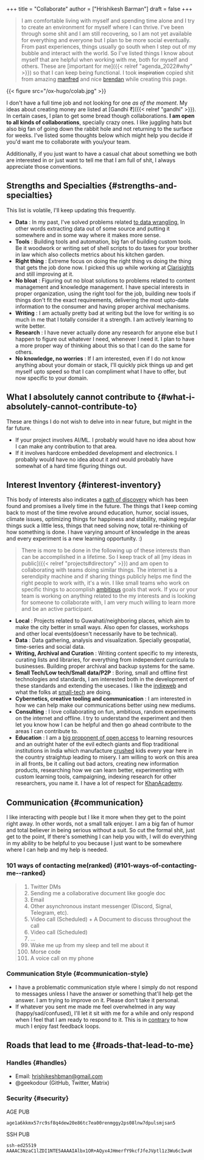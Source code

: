 +++
title = "Collaborate"
author = ["Hrishikesh Barman"]
draft = false
+++

<div class="book-hint info small-text">

> I am comfortable living with myself and spending time alone and I try to create an environment for myself where I can thrive. I've been through some shit and I am still recovering, so I am not yet available for everything and everyone but I plan to be more social eventually. From past experiences, things usually go south when I step out of my bubble and interact with the world. So I've listed things I know about myself that are helpful when working with me, both for myself and others. These are [important for me]({{< relref "agenda_2022#why" >}}) so that I can keep being functional. I took ~~inspiration~~ copied shit from amazing [manfred](https://manfred.life/howto-manfred) and nice [brendan](https://www.brendanschlagel.com/collaborate/) while creating this page.
</div>

{{< figure src="/ox-hugo/colab.jpg" >}}

I don't have a full time job and not looking for one _as of the moment_. My ideas about creating money are listed at [Gandhi ₹]({{< relref "gandhi" >}}). In certain cases, I plan to get some bread though collaborations. **I am open to all kinds of collaborations**, specially crazy ones. I like juggling hats but also big fan of going down the rabbit hole and not returning to the surface for weeks. I've listed some thoughts below which might help you decide if you'd want me to collaborate with you/your team.

Additionally, if you just want to have a casual chat about something we both are interested in or just want to tell me that I am full of shit, I always appreciate those conventions.


## Strengths and Specialties {#strengths-and-specialties}

This list is volatile, I'll keep updating this frequently.

-   **Data** : In my past, I've solved problems related [to data wrangling](https://www.kalzumeus.com/2011/10/28/dont-call-yourself-a-programmer/), In other words extracting data out of some source and putting it somewhere and in some way where it makes more sense.
-   **Tools** : Building tools and automation, big fan of building custom tools. Be it woodwork or writing set of shell scripts to do taxes for your brother in law which also collects metrics about his kitchen garden.
-   **Right thing** : Extreme focus on doing the right thing vs doing the thing that gets the job done now. I picked this up while working at [Clarisights](https://clarisights.com/) and still improving at it.
-   **No bloat** : Figuring out no bloat solutions to problems related to content management and knowledge management. I have special interests in proper organization, using the right tool for the job, building new tools if things don't fit the exact requirements, delivering the most upto-date information to the consumer and having proper archival mechanisms.
-   **Writing** : I am actually pretty bad at writing but the love for writing is so much in me that I totally consider it a strength. I am actively learning to write better.
-   **Research** : I have never actually done any research for anyone else but I happen to figure out whatever I need, whenever I need it. I plan to have a more proper way of thinking about this so that I can do the same for others.
-   **No knowledge, no worries** : If I am interested, even if I do not know anything about your domain or stack, I'll quickly pick things up and get myself upto speed so that I can compliment what I have to offer, but now specific to your domain.


## What I absolutely cannot contribute to {#what-i-absolutely-cannot-contribute-to}

These are things I do not wish to delve into in near future, but might in the far future.

-   If your project involves AI/ML. I probably would have no idea about how I can make any contribution to that area.
-   If it involves hardcore embedded development and electronics. I probably would have no idea about it and would probably have somewhat of a hard time figuring things out.


## Interest Inventory {#interest-inventory}

This body of interests also indicates a [path of discovery](https://www.infraculture.org/2021-12-30-an-inventory-of-interests/) which has been found and promises a lively time in the future. The things that I keep coming back to most of the time revolve around education, humor, social issues, climate issues, optimizing things for happiness and stability, making regular things suck a little less, things that need solving now, total re-thinking of how something is done. I have varying amount of knowledge in the areas and every experiment is a new learning opportunity. :)

<div class="book-hint info">

> There is more to be done in the following up of these interests than can be accomplished in a lifetime. So I keep track of all [my ideas in public]({{< relref "projects#directory" >}}) and am open to collaborating with teams doing similar things. The internet is a serendipity machine and if sharing things publicly helps me find the right people to work with, it's a win. I like small teams who work on specific things to accomplish [ambitious](https://patrickcollison.com/fast) goals that work. If you or your team is working on anything related to the my interests and is looking for someone to collaborate with, I am very much willing to learn more and be an active participant.
</div>

-   **Local** : Projects related to Guwahati/neighboring places, which aim to make the city better in small ways. Also open for classes, workshops and other local events(doesn't necessarily have to be technical).
-   **Data** : Data gathering, analysis and visualization. Specially geospatial, time-series and social data.
-   **Writing, Archival and Curation** : Writing content specific to my interests, curating lists and libraries, for everything from independent curricula to businesses. Building proper archival and backup systems for the same.
-   **Small Tech/Low tech/Small data/P2P** : Boring, small and offline first technologies and standards, I am interested both in the development of these standards and extending the usecases. I like the [indieweb](https://indieweb.org/) and what the folks at [small-tech](https://small-tech.org/research-and-development/) are doing.
-   **Cybernetics, creative tooling and communication** : I am interested in how we can help make our communications better using new mediums.
-   **Consulting** : I love collaborating on fun, ambitious, random experiments on the internet and offline. I try to understand the experiment and then let you know how I can be helpful and then go ahead contribute to the areas I can contribute to.
-   **Education** : I am a [big proponent of open access](https://en.wikipedia.org/wiki/Aaron_Swartz#Open_Access) to learning resources and an outright hater of the evil edtech giants and flop traditional institutions in India which manufacture [crushed](https://archive.is/6MF1J) kids every year here in the country straightup leading to misery. I am willing to work on this area in all fronts, be it calling out bad actors, creating new information products, researching how we can learn better, experimenting with custom learning tools, campaigning, indexing research for other researchers, you name it. I have a lot of respect for [KhanAcademy](https://www.khanacademy.org/).


## Communication {#communication}

I like interacting with people but I like it more when they get to the point right away. In other words, not a small talk enjoyer. I am a big fan of humor and total believer in being serious without a suit. So cut the formal shit, just get to the point, If there's something I can help you with, I will do everything in my ability to be helpful to you because I just want to be somewhere where I can help and my help is needed.


### 101 ways of contacting me(ranked) {#101-ways-of-contacting-me--ranked}

<div class="book-hint warning">

>
>
> <ol class="org-ol">
> <li>Twitter DMs</li>
> <li>Sending me a collaborative document like google doc</li>
> <li>Email</li>
> <li>Other asynchronous instant messenger (Discord, Signal, Telegram, etc).</li>
> <li>Video call (Scheduled) + A Document to discuss throughout the call</li>
> <li>Video call (Scheduled)</li>
> <li>...</li>
> <li value="99">Wake me up from my sleep and tell me about it</li>
> <li>Morse code</li>
> <li>A voice call on my phone</li>
> </ol>
</div>


### Communication Style {#communication-style}

-   I have a problematic communication style where I simply do not respond to messages unless I have the answer or something that'll help get the answer. I am trying to improve on it. Please don't take it personal.
-   If whatever you sent me made me feel overwhelmed in any way (happy/sad/confused), I'll let it sit with me for a while and only respond when I feel that I am ready to respond to it. This is in [contrary](https://en.wikipedia.org/wiki/Value_pluralism) to how much I enjoy fast feedback loops.


## Roads that lead to me {#roads-that-lead-to-me}


### Handles {#handles}

-   Email: hrishikeshbman@gmail.com
-   @geekodour (GitHub, Twitter, Matrix)


### Security {#security}

AGE PUB

```nil
age1a6kkmx57rc9sf8q4dew20e86tc7ea00renmggy2ps08lnw7dpulsmjsan5
```

SSH PUB

```nil
ssh-ed25519 AAAAC3NzaC1lZDI1NTE5AAAAIAlbx1OR+AQyx4JHmerfY9kcfJfeJVptl1z3Wu6cIwuH
```
